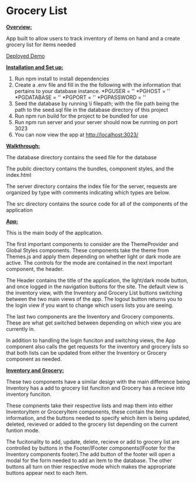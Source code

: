 # Grocery List

**<span style="text-decoration:underline;">Overview:</span>**

App built to allow users to track inventory of items on hand and a create grocery list for items needed

[Deployed Demo](http://44.197.151.146:3023)


**<span style="text-decoration:underline;">Installation and Set up:</span>**

1. Run npm install to install dependencies
2. Create a .env file and fill in the the following with the information that pertains to your database instance.
  *PGUSER = ''
  *PGHOST = ''
  *PGDATABASE = ''
  *PGPORT = ''
  *PGPASSWORD = ''
3. Seed the database by running \i filepath; with the file path being the path to the seed.sql file in the database directory of this project
4. Run npm run build for the project to be bundled for use
5. Run npm run server and your server should now be running on port 3023
6. You can now view the app at [http://localhost:3023/](http://localhost:3023/)

**<span style="text-decoration:underline;">Walkthrough:</span>**

The database directory contains the seed file for the database

The pubilc directory contains the bundles, component styles, and the index.html

The server directory contains the index file for the server, requests are organized by type with comments indicating which types are below.

The src directory contains the source code for all of the components of the application

**<span style="text-decoration:underline;">App:</span>**

This is the main body of the application.

The first important components to consider are the ThemeProvider and Global Styles components. These components take the theme from Themes.js and apply them depending on whether light or dark mode are active. The controls for the mode are contained in the next important component, the header.

The Header contains the title of the application, the light/dark mode button, and once logged in the navigation buttons for the site. The default view is the inventory view, with the Inventory and Grocery List buttons switching between the two main views of the app. The logout button returns you to the login view if you want to change which users lists you are seeing.

The last two components are the Inventory and Grocery components. These are what get switched between depending on which view you are currently in.

In addition to handling the login funciton and switching views, the App component also calls the get requests for the inventory and grocery lists so that both lists can be updated from either the Inventory or Grocery component as needed.

**<span style="text-decoration:underline;">Inventory and Grocery:</span>**

These two components have a similar design with the main difference being Inventory has a add to grocery list funciton and Grocery has a recieve into inventory funciton.

These compnents take their respective lists and map them into either InventoryItem or GroceryItem components, these contain the items information, and the buttons needed to specify which item is being updated, deleted, revieved or added to the grocery list depending on the current funtion mode.

The fucitonality to add, update, delete, recieve or add to grocery list are controlled by buttons in the Footer/IFooter components(IFooter for the Inventory components footer).The add button of the footer will open a modal for the form needed to add an item to the database. The other buttons all turn on thier respective mode which makes the appropriate buttons appear next to each Item.
